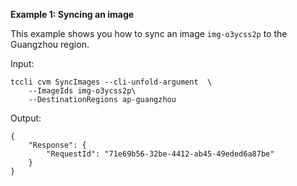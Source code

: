 **Example 1: Syncing an image**

This example shows you how to sync an image `img-o3ycss2p` to the Guangzhou region.

Input: 

```
tccli cvm SyncImages --cli-unfold-argument  \
    --ImageIds img-o3ycss2p\
    --DestinationRegions ap-guangzhou
```

Output: 
```
{
    "Response": {
        "RequestId": "71e69b56-32be-4412-ab45-49eded6a87be"
    }
}
```

